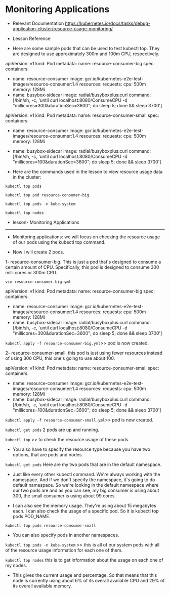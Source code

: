 # Monitoring Applications

- Relevant Documentation
https://kubernetes.io/docs/tasks/debug-application-cluster/resource-usage-monitoring/

- Lesson Reference

- Here are some sample pods that can be used to test kubectl top. They are designed to use approximately 300m and 100m CPU, respectively.

apiVersion: v1
kind: Pod
metadata:
  name: resource-consumer-big
spec:
  containers:
  - name: resource-consumer
    image: gcr.io/kubernetes-e2e-test-images/resource-consumer:1.4
    resources:
      requests:
        cpu: 500m
        memory: 128Mi
  - name: busybox-sidecar
    image: radial/busyboxplus:curl
    command: [/bin/sh, -c, 'until curl localhost:8080/ConsumeCPU -d "millicores=300&durationSec=3600"; do sleep 5; done && sleep 3700']
    
    
apiVersion: v1
kind: Pod
metadata:
  name: resource-consumer-small
spec:
  containers:
  - name: resource-consumer
    image: gcr.io/kubernetes-e2e-test-images/resource-consumer:1.4
    resources:
      requests:
        cpu: 500m
        memory: 128Mi
  - name: busybox-sidecar
    image: radial/busyboxplus:curl
    command: [/bin/sh, -c, 'until curl localhost:8080/ConsumeCPU -d "millicores=100&durationSec=3600"; do sleep 5; done && sleep 3700']
    
    
- Here are the commands used in the lesson to view resource usage data in the cluster:

`kubectl top pods`

`kubectl top pod resource-consumer-big`

`kubectl top pods -n kube-system`

`kubectl top nodes`

- lesson- Monitoring Applications
----------------------------------

- Monitoring applications: we will focus on checking the resource usage of our pods using the kubectl top command. 

- Now i will create 2 pods.
 
 1- resource-consumer-big. This is just a pod that's designed to consume a certain amount of CPU. Specifically, this pod is designed to consume 300 milli cores or 300m CPU. 

`vim resource-consumer-big.yml`
  
apiVersion: v1
kind: Pod
metadata:
  name: resource-consumer-big
spec:
  containers:
  - name: resource-consumer
    image: gcr.io/kubernetes-e2e-test-images/resource-consumer:1.4
    resources:
      requests:
        cpu: 500m
        memory: 128Mi
  - name: busybox-sidecar
    image: radial/busyboxplus:curl
    command: [/bin/sh, -c, 'until curl localhost:8080/ConsumeCPU -d "millicores=300&durationSec=3600"; do sleep 5; done && sleep 3700']
    
      
`kubectl apply -f resource-consumer-big.yml`>> pod is now created. 

2- resource-consumer-small. this pod is just using fewer resources instead of using 300 CPU, this one's going to use about 100. 

apiVersion: v1
kind: Pod
metadata:
  name: resource-consumer-small
spec:
  containers:
  - name: resource-consumer
    image: gcr.io/kubernetes-e2e-test-images/resource-consumer:1.4
    resources:
      requests:
        cpu: 500m
        memory: 128Mi
  - name: busybox-sidecar
    image: radial/busyboxplus:curl
    command: [/bin/sh, -c, 'until curl localhost:8080/ConsumeCPU -d "millicores=100&durationSec=3600"; do sleep 5; done && sleep 3700']

`kubectl apply -f resource-consumer-small.yml`>> pod is now created. 

`kubectl get pods` 2 pods are up and running.
 
`kubectl top` >> to check the resource usage of these pods. 
 
- You also have to specify the resource type because you have two options, that are pods and nodes.
  
`kubectl get pods` Here are my two pods that are in the default namespace. 

- Just like every other kubectl command. We're always working with the namespace. And if we don't specify the namespace, it's going to do default namespace. So we're looking in the default namespace where our two pods are and as you can see, my big consumer is using about 300, the small consumer is using about 99 cores.
 
- I can also see the memory usage. They're using about 15 megabytes each. I can also check the usage of a specific pod. So it is kubectl top pods POD_NAME. 

`kubectl top pods resource-consumer-small` 

- You can also specify pods in another namespaces. 

`kubectl top pods -n kube-system` >> this is all of our system pods with all of the resource usage information for each one of them.

`kubectl top nodes` this is to get information about the usage on each one of my nodes. 

- This gives the current usage and percentage. So that means that this node is currently using about 6% of its overall available CPU and 29% of its overall available memory. 